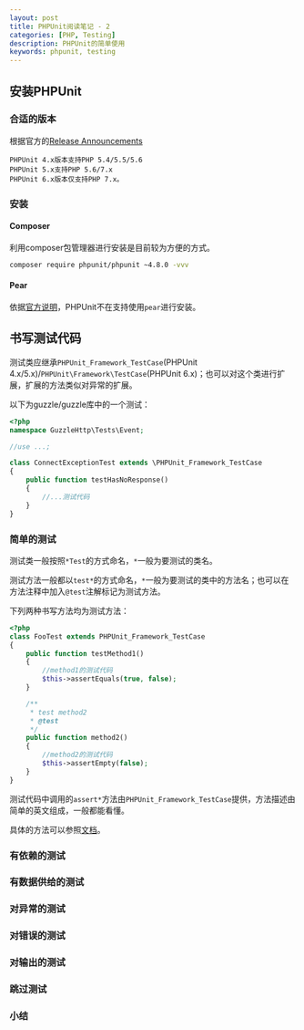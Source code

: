 ```yaml
---
layout: post
title: PHPUnit阅读笔记 - 2
categories: [PHP, Testing]
description: PHPUnit的简单使用
keywords: phpunit, testing
---
```

## 安装PHPUnit

### 合适的版本

根据官方的[Release Announcements](https://github.com/sebastianbergmann/phpunit/wiki)

    PHPUnit 4.x版本支持PHP 5.4/5.5/5.6
    PHPUnit 5.x支持PHP 5.6/7.x
    PHPUnit 6.x版本仅支持PHP 7.x。

### 安装

#### Composer

利用composer包管理器进行安装是目前较为方便的方式。
```bash
composer require phpunit/phpunit ~4.8.0 -vvv
```

#### Pear

依据[官方说明](https://github.com/sebastianbergmann/phpunit/wiki/End-of-Life-for-PEAR-Installation-Method)，PHPUnit不在支持使用`pear`进行安装。

## 书写测试代码

测试类应继承`PHPUnit_Framework_TestCase`(PHPUnit 4.x/5.x)/`PHPUnit\Framework\TestCase`(PHPUnit 6.x)；也可以对这个类进行扩展，扩展的方法类似对异常的扩展。

以下为guzzle/guzzle库中的一个测试：
```php
<?php
namespace GuzzleHttp\Tests\Event;

//use ...;

class ConnectExceptionTest extends \PHPUnit_Framework_TestCase
{
    public function testHasNoResponse()
    {
        //...测试代码
    }
}
```

### 简单的测试

测试类一般按照`*Test`的方式命名，`*`一般为要测试的类名。

测试方法一般都以`test*`的方式命名，`*`一般为要测试的类中的方法名；也可以在方法注释中加入`@test`注解标记为测试方法。

下列两种书写方法均为测试方法：
```php
<?php
class FooTest extends PHPUnit_Framework_TestCase
{
    public function testMethod1()
    {
        //method1的测试代码
        $this->assertEquals(true, false);
    }

    /**
     * test method2
     * @test
     */
    public function method2()
    {
        //method2的测试代码
        $this->assertEmpty(false);
    }
}
```
测试代码中调用的`assert*`方法由`PHPUnit_Framework_TestCase`提供，方法描述由简单的英文组成，一般都能看懂。

具体的方法可以参照[文档](https://phpunit.de/manual/current/en/appendixes.assertions.html)。

### 有依赖的测试

### 有数据供给的测试

### 对异常的测试

### 对错误的测试

### 对输出的测试

### 跳过测试

### 小结
